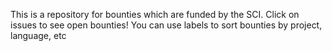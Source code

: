 This is a repository for bounties which are funded by the SCI. Click on issues to see open bounties! You can use labels to sort bounties by project, language, etc
